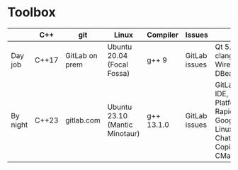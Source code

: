 # Toolbox
| | C++ | git | Linux | Compiler | Issues | Misc |
| --- | --- | --- | --- | --- | --- | --- |
| Day job  | C++17 | GitLab on prem | Ubuntu 20.04 (Focal Fossa) | g++ 9  | GitLab issues | Qt 5.15.2, CMake, clang-format, Wirehshark, bash, DBeaver, vim |
| By night | C++23 | gitlab.com     | Ubuntu 23.10 (Mantic Minotaur) | g++ 13.1.0 | GitLab issues | GitLab VS Code web IDE, Google Cloud Platform (Sapphire Rapids), FIX, GoogleTest/Benchmark, Linux kernel 6.2, ChatGPT, GitHub Copilot, Python 3.11.2, CMake 3.25 |


